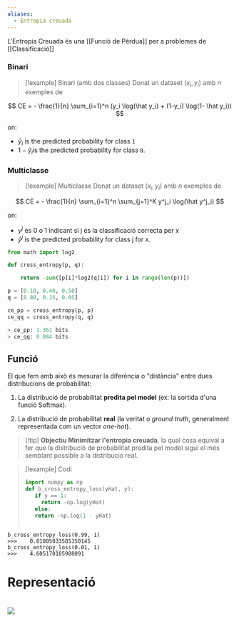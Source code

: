 ```yaml
---
aliases:
  - Entropia creuada
---
```

L'Entropia Creuada és una [[Funció de Pèrdua]] per a problemes de [[Classificació]]

### Binari
>[!example] Binari (amb dos classes)
>Donat un dataset $(x_i, y_i)$ amb $n$ exemples de 



$$
CE = - \frac{1}{n} \sum_{i=1}^n (y_i \log(\hat y_i) + (1-y_i) \log(1- \hat y_i))
$$

on:
- $\hat y_i$ is the predicted probability for class `1` 
- $1-\hat y_i$is the predicted probability for class `0`.

### Multiclasse

>[!example] Multiclasse
>Donat un dataset $(x_i, y_i)$ amb $n$ exemples de 

$$
CE = - \frac{1}{n} \sum_{i=1}^n \sum_{j=1}^K y^j_i \log(\hat y^j_i)
$$

on:
- $y^j$ és 0 o 1 indicant si j és la classificació correcta per x 
- $\hat y^j$ is the predicted probability for class j for x.

```python
from math import log2

def cross_entropy(p, q):

	return -sum([p[i]*log2(q[i]) for i in range(len(p))])

p = [0.10, 0.40, 0.50]
q = [0.80, 0.15, 0.05]

ce_pp = cross_entropy(p, p)
ce_qq = cross_entropy(q, q)

> ce_pp: 1.361 bits
> ce_qq: 0.884 bits
```

## Funció

El que fem amb això és mesurar la diferència o "distància" entre dues distribucions de probabilitat:

1. La distribució de probabilitat **predita pel model** (ex: la sortida d'una funció Softmax).

2. La distribució de probabilitat **real** (la veritat o _ground truth_, generalment representada com un vector _one-hot_).


>[!tip] **Objectiu**
>**Minimitzar l'entropia creuada**, la qual cosa equival a fer que la distribució de probabilitat predita pel model sigui el més semblant possible a la distribució real.


>[!example] Codi
>```python
>import numpy as np
>def b_cross_entropy_loss(yHat, y):
>    if y == 1:      
> 	   return -np.log(yHat)    
>    else:
> 	 return -np.log(1 - yHat) 
> 	 

 ```
 b_cross_entropy_loss(0.99, 1) 
 >>>	0.01005033585350145
 b_cross_entropy_loss(0.01, 1)
 >>> 	4.605170185988091
 ```


# Representació

# ![](https://hackmd.io/_uploads/BkzKKUSkkg.png)





